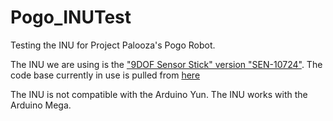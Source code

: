 # Pogo_INUTest
Testing the INU for Project Palooza's Pogo Robot.

The INU we are using is the ["9DOF Sensor Stick" version "SEN-10724"](https://www.sparkfun.com/products/retired/10724).
The code base currently in use is pulled from [here](https://github.com/Razor-AHRS/razor-9dof-ahrs/wiki/Tutorial#setting-up-the-hardware)

The INU is not compatible with the Arduino Yun.
The INU works with the Arduino Mega.
